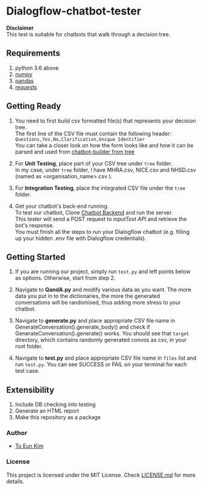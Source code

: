 # Dialogflow-chatbot-tester

**Disclaimer**  
This test is suitable for chatbots that walk through a decision tree.

## Requirements
1. python 3.6 above
2. [numpy](https://numpy.org/)
3. [pandas](https://pandas.pydata.org/)
4. [requests](https://requests.readthedocs.io/en/master/)

## Getting Ready
1. You need to first build csv formatted file(s) that represents your decision tree.  
The first line of the CSV file must contain the following header:  
    `Questions,Yes,No,Clarification,Unique Identifier`   
You can take a closer look on how the form looks like and how it can be parsed and used from 
[chatbot-builder from tree](https://github.com/ryanchuah/chatbot-builder-from-tree)

2. For **Unit Testing**, place part of your CSV tree under `tree` folder.  
In my case, under `tree` folder, I have MHRA.csv, NICE.csv and NHSD.csv (named as <organisation_name>.csv ).

3. For **Integration Testing**, place the integrated CSV file under the `tree` folder.

4. Get your chatbot's back-end running.  
To test our chatbot, Clone [Chatbot Backend](https://github.com/ryanchuah/compliance-backend) and run the server.  
This tester will send a POST request to _inputText API_ and retrieve the bot's response.  
You must finish all the steps to run your Dialogflow chatbot (e.g. filling up your hidden .env file with Dialogflow credentials).


## Getting Started
1. If you are running our project, simply run `test.py` and left points below as options. Otherwise, start from step 2.

2. Navigate to **QandA.py** and modify various data as you want. The more data you put in to the dictionaries, 
the more the generated conversations will be randomised, thus adding more stress to your chatbot.

3. Navigate to **generate.py** and place appropriate CSV file name in GenerateConversation().generate_body() and check if GenerateConversation().generate() works.
You should see that `target` directory, which contains randomly generated convos as csv, in your root folder.

4. Navigate to **test.py** and place appropriate CSV file name in `files` list and run `test.py`. You can see SUCCESS or FAIL on your terminal for each test case.

## Extensibility
1. Include DB checking into testing
2. Generate an HTML report
3. Make this repository as a package

### Author
* [To Eun Kim](https://github.com/kimdanny)

### License
This project is licensed under the MIT License. Check [LICENSE.md](LICENSE.md) for more details.